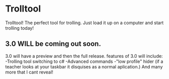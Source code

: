 # Trolltool
Trolltool! The perfect tool for trolling. Just load it up on a computer and start trolling today!

## 3.0 WILL be coming out soon.
3.0 will have a preview and then the full release.
features of 3.0 will include:
-Trolling tool switching to c#
-Advanced commands
-"low profile" hider (if a teacher looks at your taskbar it disquises as a normal aplication.)
And many more that I cant reveal!
